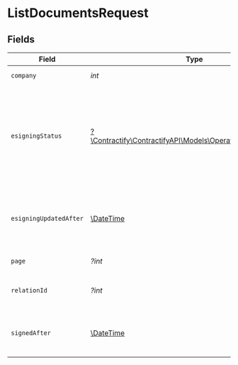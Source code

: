 # ListDocumentsRequest


## Fields

| Field                                                                                                      | Type                                                                                                       | Required                                                                                                   | Description                                                                                                |
| ---------------------------------------------------------------------------------------------------------- | ---------------------------------------------------------------------------------------------------------- | ---------------------------------------------------------------------------------------------------------- | ---------------------------------------------------------------------------------------------------------- |
| `company`                                                                                                  | *int*                                                                                                      | :heavy_check_mark:                                                                                         | Id of the company                                                                                          |
| `esigningStatus`                                                                                           | [?\Contractify\ContractifyAPI\Models\Operations\EsigningStatus](../../Models/Operations/EsigningStatus.md) | :heavy_minus_sign:                                                                                         | Return documents currently having this status in the eSigning process, can be comma separated              |
| `esigningUpdatedAfter`                                                                                     | [\DateTime](https://www.php.net/manual/en/class.datetime.php)                                              | :heavy_minus_sign:                                                                                         | Return documents where e-signing was updated after the given date                                          |
| `page`                                                                                                     | *?int*                                                                                                     | :heavy_minus_sign:                                                                                         | The page to retrieve                                                                                       |
| `relationId`                                                                                               | *?int*                                                                                                     | :heavy_minus_sign:                                                                                         | Return documents linked to a relation                                                                      |
| `signedAfter`                                                                                              | [\DateTime](https://www.php.net/manual/en/class.datetime.php)                                              | :heavy_minus_sign:                                                                                         | Return documents e-signed after the given date                                                             |